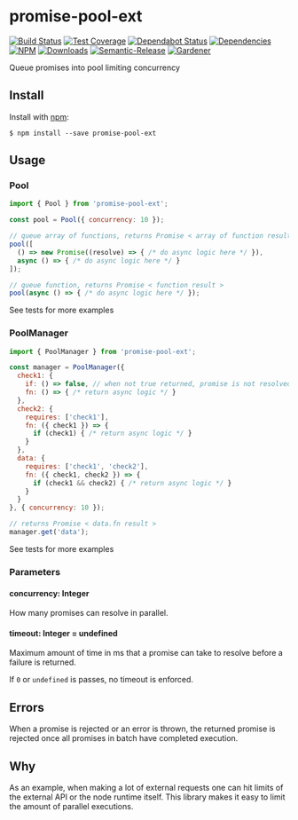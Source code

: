 # promise-pool-ext

[![Build Status](https://circleci.com/gh/blackflux/promise-pool-ext.png?style=shield)](https://circleci.com/gh/blackflux/promise-pool-ext)
[![Test Coverage](https://img.shields.io/coveralls/blackflux/promise-pool-ext/master.svg)](https://coveralls.io/github/blackflux/promise-pool-ext?branch=master)
[![Dependabot Status](https://api.dependabot.com/badges/status?host=github&repo=blackflux/promise-pool-ext)](https://dependabot.com)
[![Dependencies](https://david-dm.org/blackflux/promise-pool-ext/status.svg)](https://david-dm.org/blackflux/promise-pool-ext)
[![NPM](https://img.shields.io/npm/v/promise-pool-ext.svg)](https://www.npmjs.com/package/promise-pool-ext)
[![Downloads](https://img.shields.io/npm/dt/promise-pool-ext.svg)](https://www.npmjs.com/package/promise-pool-ext)
[![Semantic-Release](https://github.com/blackflux/js-gardener/blob/master/assets/icons/semver.svg)](https://github.com/semantic-release/semantic-release)
[![Gardener](https://github.com/blackflux/js-gardener/blob/master/assets/badge.svg)](https://github.com/blackflux/js-gardener)

Queue promises into pool limiting concurrency

## Install

Install with [npm](https://www.npmjs.com/):

    $ npm install --save promise-pool-ext

## Usage

### Pool

<!-- eslint-disable-next-line import/no-unresolved, import/no-extraneous-dependencies -->
```js
import { Pool } from 'promise-pool-ext';

const pool = Pool({ concurrency: 10 });

// queue array of functions, returns Promise < array of function results >
pool([
  () => new Promise((resolve) => { /* do async logic here */ }),
  async () => { /* do async logic here */ }
]);

// queue function, returns Promise < function result >
pool(async () => { /* do async logic here */ });
```

See tests for more examples

### PoolManager

<!-- eslint-disable-next-line import/no-unresolved, import/no-extraneous-dependencies -->
```js
import { PoolManager } from 'promise-pool-ext';

const manager = PoolManager({
  check1: {
    if: () => false, // when not true returned, promise is not resolved and undefined is returned
    fn: () => { /* return async logic */ }
  },
  check2: {
    requires: ['check1'],
    fn: ({ check1 }) => {
      if (check1) { /* return async logic */ }
    }
  },
  data: {
    requires: ['check1', 'check2'],
    fn: ({ check1, check2 }) => {
      if (check1 && check2) { /* return async logic */ }
    }
  }
}, { concurrency: 10 });

// returns Promise < data.fn result >
manager.get('data');
```

See tests for more examples


### Parameters

#### concurrency: Integer

How many promises can resolve in parallel.

#### timeout: Integer = undefined

Maximum amount of time in ms that a promise can take to resolve before a failure is returned.

If `0` or `undefined` is passes, no timeout is enforced.

## Errors

When a promise is rejected or an error is thrown,
the returned promise is rejected once all promises in batch have completed execution.

## Why

As an example, when making a lot of external requests one can hit limits of the external API or the node runtime itself.
This library makes it easy to limit the amount of parallel executions.
